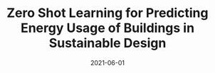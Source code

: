 ---
title: "Zero Shot Learning for Predicting Energy Usage of Buildings in Sustainable Design"
collection: publications
permalink: /publication/2021-ZSL
date: 2021-06-01
paperurl: https://drive.google.com/file/d/16M-4TGhZvlDYGwpvCLmPW1uFOFoljJ41/view
github: 'https://github.com/MU-Data-Science/QIK.git'
citation: '<b>Arun Zachariah</b>, and Praveen Rao - &quot;Video Retrieval for Everyday Scenes With Common Objects.&quot; <i>Annual ACM International Conference on Multimedia Retrieval (ICMR 2023)</i>, 6 pages, Greece, 2023.)'
---